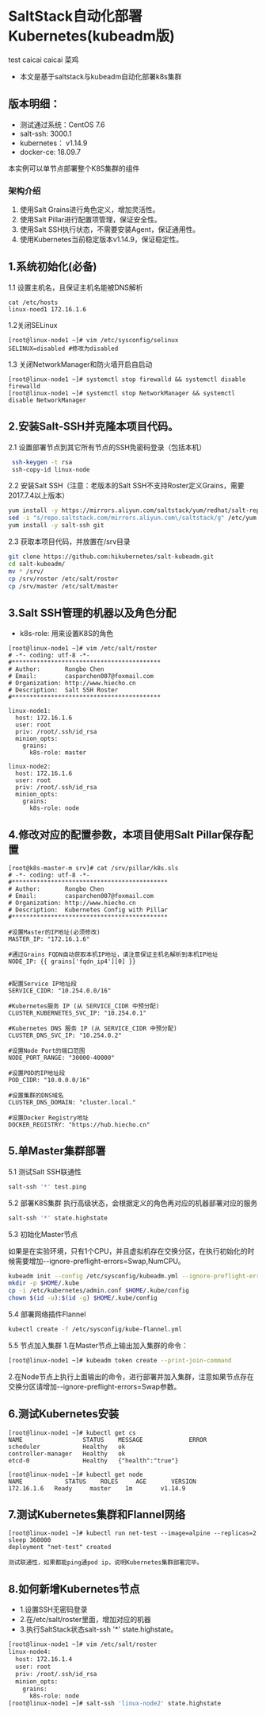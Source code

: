 # SaltStack自动化部署Kubernetes(kubeadm版)
test
caicai
caicai
菜鸡

- 本文是基于saltstack与kubeadm自动化部署k8s集群

## 版本明细：

- 测试通过系统：CentOS 7.6
- salt-ssh:     3000.1
- kubernetes：  v1.14.9
- docker-ce:    18.09.7

本实例可以单节点部署整个K8S集群的组件

### 架构介绍
1. 使用Salt Grains进行角色定义，增加灵活性。
2. 使用Salt Pillar进行配置项管理，保证安全性。
3. 使用Salt SSH执行状态，不需要安装Agent，保证通用性。
4. 使用Kubernetes当前稳定版本v1.14.9，保证稳定性。


## 1.系统初始化(必备)

1.1 设置主机名，且保证主机名能被DNS解析
```
cat /etc/hosts
linux-noed1 172.16.1.6
```

1.2关闭SELinux

```
[root@linux-node1 ~]# vim /etc/sysconfig/selinux
SELINUX=disabled #修改为disabled
```

1.3 关闭NetworkManager和防火墙开启自启动
```
[root@linux-node1 ~]# systemctl stop firewalld && systemctl disable firewalld
[root@linux-node1 ~]# systemctl stop NetworkManager && systemctl disable NetworkManager
```

## 2.安装Salt-SSH并克隆本项目代码。

2.1 设置部署节点到其它所有节点的SSH免密码登录（包括本机）
```bash
 ssh-keygen -t rsa
 ssh-copy-id linux-node
```

2.2 安装Salt SSH（注意：老版本的Salt SSH不支持Roster定义Grains，需要2017.7.4以上版本）
```bash
yum install -y https://mirrors.aliyun.com/saltstack/yum/redhat/salt-repo-latest-2.el7.noarch.rpm
sed -i "s/repo.saltstack.com/mirrors.aliyun.com\/saltstack/g" /etc/yum.repos.d/salt-latest.repo
yum install -y salt-ssh git
```

2.3 获取本项目代码，并放置在/srv目录
```bash
git clone https://github.com:hikubernetes/salt-kubeadm.git
cd salt-kubeadm/
mv * /srv/
cp /srv/roster /etc/salt/roster
cp /srv/master /etc/salt/master
```


## 3.Salt SSH管理的机器以及角色分配

- k8s-role: 用来设置K8S的角色

```
[root@linux-node1 ~]# vim /etc/salt/roster 
# -*- coding: utf-8 -*-
#******************************************
# Author:       Rongbo Chen
# Email:        casparchen007@foxmail.com
# Organization: http://www.hiecho.cn
# Description:  Salt SSH Roster
#******************************************

linux-node1:
  host: 172.16.1.6
  user: root
  priv: /root/.ssh/id_rsa
  minion_opts: 
    grains:
      k8s-role: master

linux-node2:
  host: 172.16.1.6
  user: root
  priv: /root/.ssh/id_rsa
  minion_opts:
    grains:
      k8s-role: node
```

## 4.修改对应的配置参数，本项目使用Salt Pillar保存配置
```
[root@k8s-master-m srv]# cat /srv/pillar/k8s.sls 
# -*- coding: utf-8 -*-
#********************************************
# Author:       Rongbo Chen
# Email:        casparchen007@foxmail.com
# Organization: http://www.hiecho.cn
# Description:  Kubernetes Config with Pillar
#********************************************

#设置Master的IP地址(必须修改)
MASTER_IP: "172.16.1.6"

#通过Grains FQDN自动获取本机IP地址，请注意保证主机名解析到本机IP地址
NODE_IP: {{ grains['fqdn_ip4'][0] }}


#配置Service IP地址段
SERVICE_CIDR: "10.254.0.0/16"

#Kubernetes服务 IP (从 SERVICE_CIDR 中预分配)
CLUSTER_KUBERNETES_SVC_IP: "10.254.0.1"

#Kubernetes DNS 服务 IP (从 SERVICE_CIDR 中预分配)
CLUSTER_DNS_SVC_IP: "10.254.0.2"

#设置Node Port的端口范围
NODE_PORT_RANGE: "30000-40000"

#设置POD的IP地址段
POD_CIDR: "10.0.0.0/16"

#设置集群的DNS域名
CLUSTER_DNS_DOMAIN: "cluster.local."

#设置Docker Registry地址
DOCKER_REGISTRY: "https://hub.hiecho.cn"
```

## 5.单Master集群部署

5.1 测试Salt SSH联通性
```bash
salt-ssh '*' test.ping
```

5.2 部署K8S集群
执行高级状态，会根据定义的角色再对应的机器部署对应的服务
```bash
salt-ssh '*' state.highstate
```
5.3 初始化Master节点

如果是在实验环境，只有1个CPU，并且虚拟机存在交换分区，在执行初始化的时候需要增加--ignore-preflight-errors=Swap,NumCPU。
```bash
kubeadm init --config /etc/sysconfig/kubeadm.yml --ignore-preflight-errors=Swap,NumCPU 
mkdir -p $HOME/.kube
cp -i /etc/kubernetes/admin.conf $HOME/.kube/config
chown $(id -u):$(id -g) $HOME/.kube/config
```

5.4 部署网络插件Flannel 

```bash
kubectl create -f /etc/sysconfig/kube-flannel.yml 
```

5.5 节点加入集群
1.在Master节点上输出加入集群的命令：
```bash
[root@linux-node1 ~]# kubeadm token create --print-join-command
```
2.在Node节点上执行上面输出的命令，进行部署并加入集群，注意如果节点存在交换分区请增加--ignore-preflight-errors=Swap参数。

## 6.测试Kubernetes安装
```
[root@linux-node1 ~]# kubectl get cs
NAME                 STATUS    MESSAGE             ERROR
scheduler            Healthy   ok                  
controller-manager   Healthy   ok                  
etcd-0               Healthy   {"health":"true"}   

[root@linux-node1 ~]# kubectl get node
NAME            STATUS    ROLES     AGE       VERSION
172.16.1.6   Ready     master    1m        v1.14.9
```

## 7.测试Kubernetes集群和Flannel网络

```
[root@linux-node1 ~]# kubectl run net-test --image=alpine --replicas=2 sleep 360000
deployment "net-test" created

测试联通性，如果都能ping通pod ip，说明Kubernetes集群部署完毕。
```
## 8.如何新增Kubernetes节点

- 1.设置SSH无密码登录
- 2.在/etc/salt/roster里面，增加对应的机器
- 3.执行SaltStack状态salt-ssh '*' state.highstate。
```bash
[root@linux-node1 ~]# vim /etc/salt/roster 
linux-node4:
  host: 172.16.1.4
  user: root
  priv: /root/.ssh/id_rsa
  minion_opts:
    grains:
      k8s-role: node
[root@linux-node1 ~]# salt-ssh 'linux-node2' state.highstate
```


